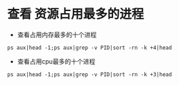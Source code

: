 # 查看 资源占用最多的进程

- 查看占用内存最多的十个进程

`ps aux|head -1;ps aux|grep -v PID|sort -rn -k +4|head`

- 查看占用cpu最多的十个进程

`ps aux|head -1;ps aux|grep -v PID|sort -rn -k +3|head`
